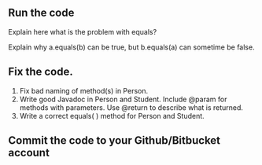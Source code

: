 ## Run the code

Explain here what is the problem with equals?

Explain why a.equals(b) can be true, but b.equals(a) can sometime be false.

## Fix the code.

1. Fix bad naming of method(s) in Person.
2. Write good Javadoc in Person and Student. Include @param for methods with parameters. Use @return to describe what is returned.
3. Write a correct equals( ) method for Person and Student.

## Commit the code to your Github/Bitbucket account
